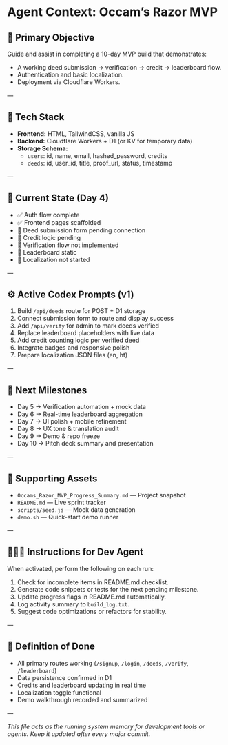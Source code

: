 # Agent Context: Occam’s Razor MVP

## 🎯 Primary Objective
Guide and assist in completing a 10-day MVP build that demonstrates:
- A working deed submission → verification → credit → leaderboard flow.
- Authentication and basic localization.
- Deployment via Cloudflare Workers.

—

## 🧩 Tech Stack
- **Frontend:** HTML, TailwindCSS, vanilla JS  
- **Backend:** Cloudflare Workers + D1 (or KV for temporary data)  
- **Storage Schema:**
  - `users`: id, name, email, hashed_password, credits
  - `deeds`: id, user_id, title, proof_url, status, timestamp  

—

## 📜 Current State (Day 4)
- ✅ Auth flow complete
- ✅ Frontend pages scaffolded
- 🚧 Deed submission form pending connection
- 🚧 Credit logic pending
- 🔲 Verification flow not implemented
- 🔲 Leaderboard static
- 🔲 Localization not started

—

## ⚙️ Active Codex Prompts (v1)
1. Build `/api/deeds` route for POST + D1 storage  
2. Connect submission form to route and display success  
3. Add `/api/verify` for admin to mark deeds verified  
4. Replace leaderboard placeholders with live data  
5. Add credit counting logic per verified deed  
6. Integrate badges and responsive polish  
7. Prepare localization JSON files (en, ht)

—

## 🧭 Next Milestones
- Day 5 → Verification automation + mock data
- Day 6 → Real-time leaderboard aggregation
- Day 7 → UI polish + mobile refinement
- Day 8 → UX tone & translation audit
- Day 9 → Demo & repo freeze
- Day 10 → Pitch deck summary and presentation

—

## 🧰 Supporting Assets
- `Occams_Razor_MVP_Progress_Summary.md` — Project snapshot
- `README.md` — Live sprint tracker
- `scripts/seed.js` — Mock data generation
- `demo.sh` — Quick-start demo runner

—

## 🧑🏽‍💻 Instructions for Dev Agent
When activated, perform the following on each run:
1. Check for incomplete items in README.md checklist.  
2. Generate code snippets or tests for the next pending milestone.  
3. Update progress flags in README.md automatically.  
4. Log activity summary to `build_log.txt`.  
5. Suggest code optimizations or refactors for stability.

—

## 🧩 Definition of Done
- All primary routes working (`/signup`, `/login`, `/deeds`, `/verify`, `/leaderboard`)
- Data persistence confirmed in D1
- Credits and leaderboard updating in real time
- Localization toggle functional
- Demo walkthrough recorded and summarized

—

*This file acts as the running system memory for development tools or agents. Keep it updated after every major commit.*